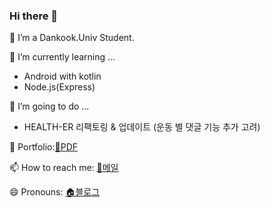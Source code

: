 ### Hi there 👋


🔭 I’m a Dankook.Univ Student.


🌱 I’m currently learning ...
  - Android with kotlin
  - Node.js(Express)

📄 I’m going to do ...
  - HEALTH-ER 리팩토링 & 업데이트 (운동 별 댓글 기능 추가 고려)
  
📜 Portfolio:[📖PDF ](https://github.com/Gongcu/Gongcu/blob/master/%ED%8F%AC%ED%8A%B8%ED%8F%B4%EB%A6%AC%EC%98%A4.pdf)

📫 How to reach me: [📧메일](knmy0101@gmail.com)
 
😄 Pronouns: [🏠블로그](https://bb-library.tistory.com/)

